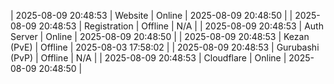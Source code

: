 | 2025-08-09 20:48:53 | Website | Online | 2025-08-09 20:48:50 |
| 2025-08-09 20:48:53 | Registration | Offline | N/A |
| 2025-08-09 20:48:53 | Auth Server | Online | 2025-08-09 20:48:50 |
| 2025-08-09 20:48:53 | Kezan (PvE) | Offline | 2025-08-03 17:58:02 |
| 2025-08-09 20:48:53 | Gurubashi (PvP) | Offline | N/A |
| 2025-08-09 20:48:53 | Cloudflare | Online | 2025-08-09 20:48:50 |

